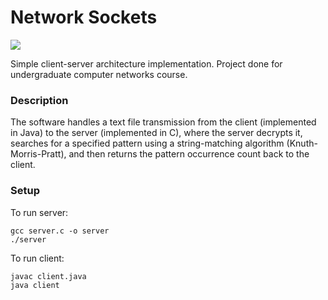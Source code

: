 # Network Sockets
[![](https://skillicons.dev/icons?i=java,c)](https://skillicons.dev)

Simple client-server architecture implementation. Project done for undergraduate computer networks course.

### Description
The software handles a text file transmission from the client (implemented in Java) to the server (implemented in C), where the server decrypts it, searches for a specified pattern using a string-matching algorithm (Knuth-Morris-Pratt), and then returns the pattern occurrence count back to the client.

### Setup
To run server:
```
gcc server.c -o server
./server
```
To run client:
```
javac client.java
java client
